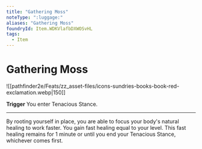 ```yaml
---
title: "Gathering Moss"
noteType: ":luggage:"
aliases: "Gathering Moss"
foundryId: Item.WDKVlafbDXWOSvHL
tags:
  - Item
---
```


# Gathering Moss
![[pathfinder2e/Feats/zz_asset-files/icons-sundries-books-book-red-exclamation.webp|150]]

**Trigger** You enter Tenacious Stance.

* * *

By rooting yourself in place, you are able to focus your body's natural healing to work faster. You gain fast healing equal to your level. This fast healing remains for 1 minute or until you end your Tenacious Stance, whichever comes first.
